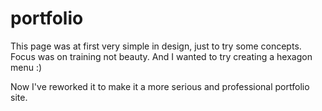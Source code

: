# portfolio

This page was at first very simple in design, just to try some concepts. Focus was on training not beauty.
And I wanted to try creating a hexagon menu :)

Now I've reworked it to make it a more serious and professional portfolio site.
